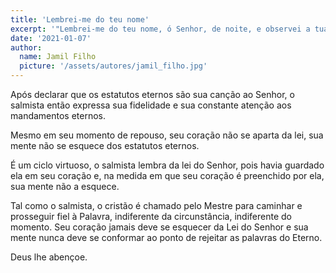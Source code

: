 ```yaml
---
title: 'Lembrei-me do teu nome'
excerpt: '"Lembrei-me do teu nome, ó Senhor, de noite, e observei a tua lei. Isto fiz eu, porque guardei os teus mandamentos" (Salmo 119.55,56)'
date: '2021-01-07'
author:
  name: Jamil Filho
  picture: '/assets/autores/jamil_filho.jpg'
---
```


Após declarar que os estatutos eternos são sua canção ao Senhor, o salmista então expressa sua fidelidade e sua constante atenção aos mandamentos eternos.

Mesmo em seu momento de repouso, seu coração não se aparta da lei, sua mente não se esquece dos estatutos eternos.

É um ciclo virtuoso, o salmista lembra da lei do Senhor, pois havia guardado ela em seu coração e, na medida em que seu coração é preenchido por ela, sua mente não a esquece.

Tal como o salmista, o cristão é chamado pelo Mestre para caminhar e prosseguir fiel à Palavra, indiferente da circunstância, indiferente do momento. Seu coração jamais deve se esquecer da Lei do Senhor e sua mente nunca deve se conformar ao ponto de rejeitar as palavras do Eterno.

Deus lhe abençoe.